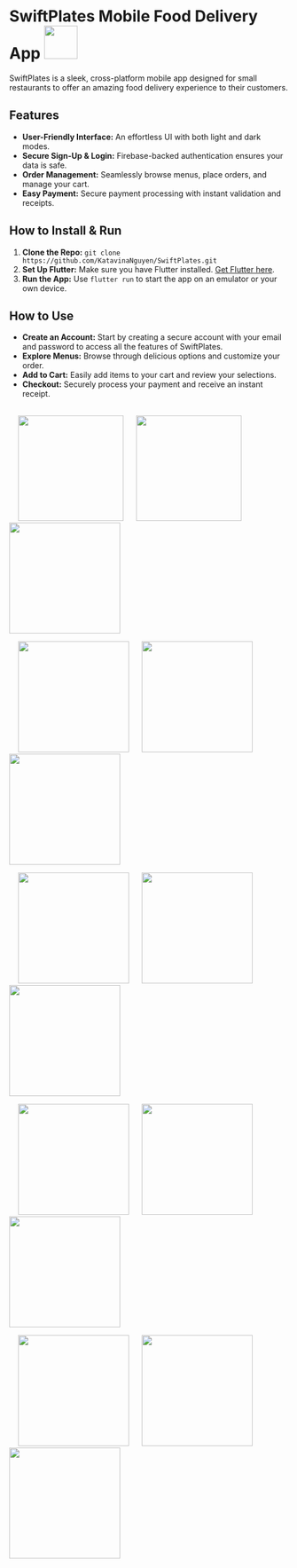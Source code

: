 # SwiftPlates Mobile Food Delivery App  <img src="lib/images/logo/SwiftPlates_Logo.png" width="60"> 
SwiftPlates is a sleek, cross-platform mobile app designed for small restaurants to offer an amazing food delivery experience to their customers. 

## Features 
+ **User-Friendly Interface:** An effortless UI with both light and dark modes.
+ **Secure Sign-Up & Login:** Firebase-backed authentication ensures your data is safe.
+ **Order Management:** Seamlessly browse menus, place orders, and manage your cart.
+ **Easy Payment:** Secure payment processing with instant validation and receipts.

## How to Install & Run
1. **Clone the Repo:** `git clone https://github.com/KatavinaNguyen/SwiftPlates.git`
2. **Set Up Flutter:** Make sure you have Flutter installed. [Get Flutter here](https://docs.flutter.dev/get-started/install).
3. **Run the App:** Use `flutter run` to start the app on an emulator or your own device.

## How to Use 
+ **Create an Account:** Start by creating a secure account with your email and password to access all the features of SwiftPlates.
+ **Explore Menus:** Browse through delicious options and customize your order.
+ **Add to Cart:** Easily add items to your cart and review your selections.
+ **Checkout:** Securely process your payment and receive an instant receipt.<br><br>

&nbsp;&nbsp;&nbsp;&nbsp;<img src="lib/images/readmepics/swiftplates-1-signup.png" width="190"> &nbsp;&nbsp;&nbsp;&nbsp; <img src="lib/images/readmepics/swiftplates-2-darkmodesignin.png" width="190"> &nbsp;&nbsp;&nbsp;&nbsp; <img src="lib/images/readmepics/swiftplates-3-signin.png" width="200">

&nbsp;&nbsp;&nbsp;&nbsp;<img src="lib/images/readmepics/swiftplates-4-mainmenu.png" width="200"> &nbsp;&nbsp;&nbsp;&nbsp; <img src="lib/images/readmepics/swiftplates-5-bluemoonburger.png" width="200"> &nbsp;&nbsp;&nbsp;&nbsp; <img src="lib/images/readmepics/swiftplates-6-yourlocation.png" width="200">

&nbsp;&nbsp;&nbsp;&nbsp;<img src="lib/images/readmepics/swiftplates-7-darkmodemenu.png" width="200"> &nbsp;&nbsp;&nbsp;&nbsp; <img src="lib/images/readmepics/swiftplates-8-darkmodesidebar.png" width="200"> &nbsp;&nbsp;&nbsp;&nbsp; <img src="lib/images/readmepics/swiftplates-9-passwordresetsuccessful.png" width="200">

&nbsp;&nbsp;&nbsp;&nbsp;<img src="lib/images/readmepics/swiftplates-10-cart.png" width="200"> &nbsp;&nbsp;&nbsp;&nbsp; <img src="lib/images/readmepics/swiftplates-11-clearcart.png" width="200"> &nbsp;&nbsp;&nbsp;&nbsp; <img src="lib/images/readmepics/swiftplates-12-receipt.png" width="200">

&nbsp;&nbsp;&nbsp;&nbsp;<img src="lib/images/readmepics/swiftplates-13-checkout.png" width="200"> &nbsp;&nbsp;&nbsp;&nbsp; <img src="lib/images/readmepics/swiftplates-14-checkoutexpdate.png" width="200"> &nbsp;&nbsp;&nbsp;&nbsp; <img src="lib/images/readmepics/swiftplates-15-confirmpayment.png" width="200">
